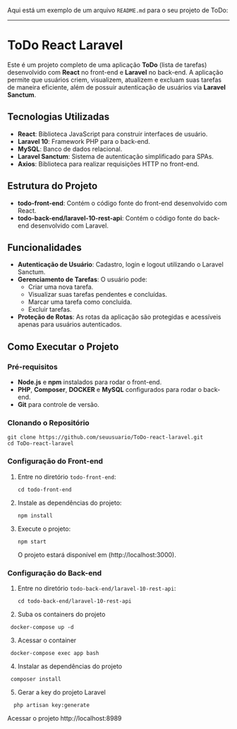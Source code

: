 Aqui está um exemplo de um arquivo `README.md` para o seu projeto de ToDo:

---

# ToDo React Laravel

Este é um projeto completo de uma aplicação **ToDo** (lista de tarefas) desenvolvido com **React** no front-end e **Laravel** no back-end. A aplicação permite que usuários criem, visualizem, atualizem e excluam suas tarefas de maneira eficiente, além de possuir autenticação de usuários via **Laravel Sanctum**.

## Tecnologias Utilizadas

- **React**: Biblioteca JavaScript para construir interfaces de usuário.
- **Laravel 10**: Framework PHP para o back-end.
- **MySQL**: Banco de dados relacional.
- **Laravel Sanctum**: Sistema de autenticação simplificado para SPAs.
- **Axios**: Biblioteca para realizar requisições HTTP no front-end.

## Estrutura do Projeto

- **todo-front-end**: Contém o código fonte do front-end desenvolvido com React.
- **todo-back-end/laravel-10-rest-api**: Contém o código fonte do back-end desenvolvido com Laravel.

## Funcionalidades

- **Autenticação de Usuário**: Cadastro, login e logout utilizando o Laravel Sanctum.
- **Gerenciamento de Tarefas**: O usuário pode:
  - Criar uma nova tarefa.
  - Visualizar suas tarefas pendentes e concluídas.
  - Marcar uma tarefa como concluída.
  - Excluir tarefas.
- **Proteção de Rotas**: As rotas da aplicação são protegidas e acessíveis apenas para usuários autenticados.

## Como Executar o Projeto

### Pré-requisitos

- **Node.js** e **npm** instalados para rodar o front-end.
- **PHP**, **Composer**, **DOCKER** e **MySQL** configurados para rodar o back-end.
- **Git** para controle de versão.

### Clonando o Repositório

```
git clone https://github.com/seuusuario/ToDo-react-laravel.git
cd ToDo-react-laravel
```

### Configuração do Front-end

1. Entre no diretório `todo-front-end`:

   ```
   cd todo-front-end
   ```

2. Instale as dependências do projeto:

   ```
   npm install
   ```

3. Execute o projeto:

   ```
   npm start
   ```

   O projeto estará disponível em (http://localhost:3000).

### Configuração do Back-end

1. Entre no diretório `todo-back-end/laravel-10-rest-api`:

   ```
   cd todo-back-end/laravel-10-rest-api
   ```
2. Suba os containers do projeto
 ```
  docker-compose up -d
 ```
3. Acessar o container
 ```
  docker-compose exec app bash
 ```

4. Instalar as dependências do projeto
 ```
  composer install
 ```
5. Gerar a key do projeto Laravel
```
  php artisan key:generate
```

Acessar o projeto http://localhost:8989
